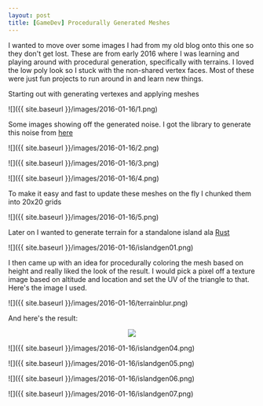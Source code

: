 ```yaml
---
layout: post
title: [GameDev] Procedurally Generated Meshes
---
```


I wanted to move over some images I had from my old blog onto this one so they don't get lost. These are from early 2016 where I was learning and playing around with procedural generation, specifically with terrains. I loved the low poly look so I stuck with the non-shared vertex faces. Most of these were just fun projects to run around in and learn new things. 

Starting out with generating vertexes and applying meshes

![]({{ site.baseurl }}/images/2016-01-16/1.png)

Some images showing off the generated noise. I got the library to generate this noise from [here](https://github.com/ricardojmendez/LibNoise.Unity)

![]({{ site.baseurl }}/images/2016-01-16/2.png)

![]({{ site.baseurl }}/images/2016-01-16/3.png)

![]({{ site.baseurl }}/images/2016-01-16/4.png)

To make it easy and fast to update these meshes on the fly I chunked them into 20x20 grids

![]({{ site.baseurl }}/images/2016-01-16/5.png)

Later on I wanted to generate terrain for a standalone island ala [Rust](https://rust.facepunch.com/)

![]({{ site.baseurl }}/images/2016-01-16/islandgen01.png)

I then came up with an idea for procedurally coloring the mesh based on height and really liked the look of the result. I would pick a pixel off a texture image based on altitude and location and set the UV of the triangle to that. Here's the image I used. 

![]({{ site.baseurl }}/images/2016-01-16/terrainblur.png)

And here's the result:

<center><img src="{{ site.baseurl }}/images/2016-01-16/islandgen03.png"></center>

![]({{ site.baseurl }}/images/2016-01-16/islandgen04.png)

![]({{ site.baseurl }}/images/2016-01-16/islandgen05.png)

![]({{ site.baseurl }}/images/2016-01-16/islandgen06.png)

![]({{ site.baseurl }}/images/2016-01-16/islandgen07.png)
